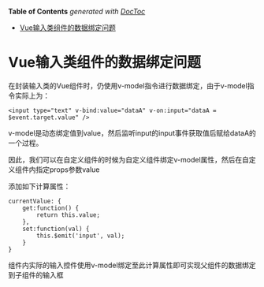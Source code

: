 <!-- START doctoc generated TOC please keep comment here to allow auto update -->
<!-- DON'T EDIT THIS SECTION, INSTEAD RE-RUN doctoc TO UPDATE -->
**Table of Contents**  *generated with [DocToc](https://github.com/thlorenz/doctoc)*

- [Vue输入类组件的数据绑定问题](#vue%E8%BE%93%E5%85%A5%E7%B1%BB%E7%BB%84%E4%BB%B6%E7%9A%84%E6%95%B0%E6%8D%AE%E7%BB%91%E5%AE%9A%E9%97%AE%E9%A2%98)

<!-- END doctoc generated TOC please keep comment here to allow auto update -->

# Vue输入类组件的数据绑定问题

在封装输入类的Vue组件时，仍使用v-model指令进行数据绑定，由于v-model指令实际上为：

	<input type="text" v-bind:value="dataA" v-on:input="dataA = $event.target.value" />

v-model是动态绑定值到value，然后监听input的input事件获取值后赋给dataA的一个过程。

因此，我们可以在自定义组件的时候为自定义组件绑定v-model属性，然后在自定义组件内指定props参数value

添加如下计算属性：

	currentValue: {
        get:function() {
            return this.value;
        },
        set:function(val) {
            this.$emit('input', val);
        }
    }

组件内实际的输入控件使用v-model绑定至此计算属性即可实现父组件的数据绑定到子组件的输入框